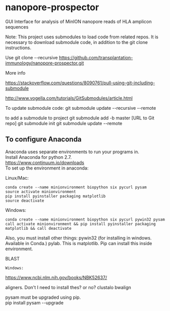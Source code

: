 # nanopore-prospector
GUI Interface for analysis of MinION nanopore reads of HLA amplicon sequences

Note: This project uses submodules to load code from related repos. It is necessary to download submodule code, in addition to the git clone instructions.

Use git clone --recursive https://github.com/transplantation-immunology/nanopore-prospector.git

More info 

https://stackoverflow.com/questions/8090761/pull-using-git-including-submodule

http://www.vogella.com/tutorials/GitSubmodules/article.html

To update submodule code:
git submodule update --recursive --remote

to add a submodule to project
git submodule add -b master [URL to Git repo] 
git submodule init 
git submodule update --remote



## To configure Anaconda
Anaconda uses separate environments to run your programs in.  
Install Anaconda for python 2.7.  
https://www.continuum.io/downloads  
To set up the environment in anaconda:  

Linux/Mac:  
```
conda create --name minionvironment biopython six pycurl pysam
source activate minionvironment  
pip install pyinstaller packaging matplotlib
source deactivate  
```  
Windows:  
```  
conda create --name minionvironment biopython six pycurl pywin32 pysam  
call activate minionvironment && pip install pyinstaller packaging matplotlib && call deactivate  
```



Also, you must install other things:
pywin32 (for installing in windows.  Available in Conda.)
pylab.  This is matplotlib. Pip can install this inside environment.

BLAST
```  
Windows:  
```  
https://www.ncbi.nlm.nih.gov/books/NBK52637/

aligners.  Don't I need to install thes? or no?
clustalo
bwalign


pysam must be upgraded using pip.  
pip install pysam --upgrade